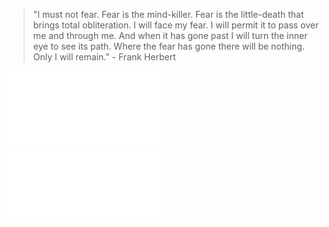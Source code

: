 > "I must not fear. Fear is the mind-killer. Fear is the little-death that brings total obliteration. I will face my fear. I will permit it to pass over me and through me. And when it has gone past I will turn the inner eye to see its path. Where the fear has gone there will be nothing. Only I will remain." - Frank Herbert

<p float="left">
  <img src="music-artists.svg" alt="last.fm most listened to artists by month" width="50%" />
  <img src="music-tracks.svg" alt="last.fm most listened to tracks by month" width="50%" />
</p>
